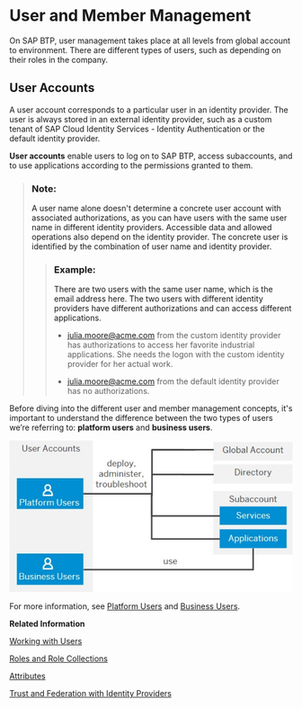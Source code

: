 <!-- loiocc1c676b43904066abb2a4838cbd0c37 -->

# User and Member Management

On SAP BTP, user management takes place at all levels from global account to environment. There are different types of users, such as depending on their roles in the company.



<a name="loiocc1c676b43904066abb2a4838cbd0c37__section_ygb_5xw_jlb"/>

## User Accounts

A user account corresponds to a particular user in an identity provider. The user is always stored in an external identity provider, such as a custom tenant of SAP Cloud Identity Services - Identity Authentication or the default identity provider.

**User accounts** enable users to log on to SAP BTP, access subaccounts, and to use applications according to the permissions granted to them.

> ### Note:  
> A user name alone doesn't determine a concrete user account with associated authorizations, as you can have users with the same user name in different identity providers. Accessible data and allowed operations also depend on the identity provider. The concrete user is identified by the combination of user name and identity provider.
> 
> > ### Example:  
> > There are two users with the same user name, which is the email address here. The two users with different identity providers have different authorizations and can access different applications.
> > 
> > -   julia.moore@acme.com from the custom identity provider has authorizations to access her favorite industrial applications. She needs the logon with the custom identity provider for her actual work.
> > 
> > -   julia.moore@acme.com from the default identity provider has no authorizations.

Before diving into the different user and member management concepts, it's important to understand the difference between the two types of users we’re referring to: **platform users** and **business users**.

![Platform Users and Business Users](images/user-accounts_27c8463.png)

For more information, see [Platform Users](platform-users-4401316.md) and [Business Users](business-users-2e68494.md).

**Related Information**  


[Working with Users](../50-administration-and-ops/working-with-users-2c91f88.md "In the SAP BTP cockpit, you can see the users of your global account or subaccount, user-related identity provider information, and their authorizations. In a user's overview, you can create and delete users, and assign role collections. You can also display an overview of the role collections, where you can drill down all the way to the role, and see the application that the role belongs to.")

[Roles and Role Collections](../50-administration-and-ops/roles-and-role-collections-14a877c.md "Usually a role collection consists of one or multiple roles. You can use the SAP BTP cockpit to add or remove roles.")

[Attributes](../50-administration-and-ops/attributes-713f52a.md "Attributes use information that is specific to the user, for example the user's country. If the application developer in the Cloud Foundry environment of SAP BTP has created a country attribute to a role, this restricts the data a business user can see based on this attribute.")

[Trust and Federation with Identity Providers](../50-administration-and-ops/trust-and-federation-with-identity-providers-cb1bc8f.md "When setting up accounts you need to assign users. While we provide you with your first users from the default identity provider to get you started, your organization has identity providers that you want to integrate.")

